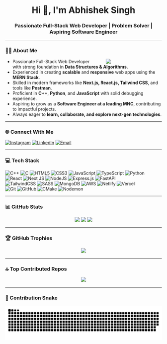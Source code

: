 <h1 align="center">Hi 👋, I'm Abhishek Singh</h1>
<h3 align="center"> Passionate Full-Stack Web Developer | Problem Solver | Aspiring Software Engineer</h3>

---

### 👨‍💻 About Me
<p align="right">
  <img align="right" src="https://media.giphy.com/media/JIX9t2j0ZTN9S/giphy.gif" width="180" style="padding-left:2rem;"/>
</p>


-  Passionate Full-Stack Web Developer with strong foundation in **Data Structures & Algorithms**.  
-  Experienced in creating **scalable** and **responsive** web apps using the **MERN Stack**.  
-  Skilled in modern frameworks like **Next.js, React.js, Tailwind CSS**, and tools like **Postman**.  
-  Proficient in **C++**, **Python**, and **JavaScript** with solid debugging experience.  
-  Aspiring to grow as a **Software Engineer at a leading MNC**, contributing to impactful projects.  
-  Always eager to **learn, collaborate, and explore next-gen technologies**.  

---

### 🌐 Connect With Me
<p align="left">
<a href="https://instagram.com/absingh__00" target="_blank"><img src="https://img.shields.io/badge/Instagram-%23E4405F.svg?logo=Instagram&logoColor=white" alt="Instagram"/></a>
<a href="https://linkedin.com/in/abhishek-singh-3" target="_blank"><img src="https://img.shields.io/badge/LinkedIn-%230077B5.svg?logo=linkedin&logoColor=white" alt="LinkedIn"/></a>
<a href="mailto:abhisheksingh26460@gmail.com"><img src="https://img.shields.io/badge/Email-D14836?logo=gmail&logoColor=white" alt="Email"/></a>
</p>

---

### 💻 Tech Stack
<p align="center">
  
![C++](https://img.shields.io/badge/c++-%2300599C.svg?style=for-the-badge&logo=c%2B%2B&logoColor=white) 
![C](https://img.shields.io/badge/c-%2300599C.svg?style=for-the-badge&logo=c&logoColor=white) 
![HTML5](https://img.shields.io/badge/html5-%23E34F26.svg?style=for-the-badge&logo=html5&logoColor=white) 
![CSS3](https://img.shields.io/badge/css3-%231572B6.svg?style=for-the-badge&logo=css3&logoColor=white) 
![JavaScript](https://img.shields.io/badge/javascript-%23323330.svg?style=for-the-badge&logo=javascript&logoColor=%23F7DF1E) 
![TypeScript](https://img.shields.io/badge/typescript-%23007ACC.svg?style=for-the-badge&logo=typescript&logoColor=white) 
![Python](https://img.shields.io/badge/python-3670A0?style=for-the-badge&logo=python&logoColor=ffdd54)  
![React](https://img.shields.io/badge/react-%2320232a.svg?style=for-the-badge&logo=react&logoColor=%2361DAFB) 
![Next JS](https://img.shields.io/badge/Next-black?style=for-the-badge&logo=next.js&logoColor=white) 
![NodeJS](https://img.shields.io/badge/node.js-6DA55F?style=for-the-badge&logo=node.js&logoColor=white) 
![Express.js](https://img.shields.io/badge/express.js-%23404d59.svg?style=for-the-badge&logo=express&logoColor=%2361DAFB) 
![FastAPI](https://img.shields.io/badge/FastAPI-005571?style=for-the-badge&logo=fastapi)  
![TailwindCSS](https://img.shields.io/badge/tailwindcss-%2338B2AC.svg?style=for-the-badge&logo=tailwind-css&logoColor=white) 
![SASS](https://img.shields.io/badge/SASS-hotpink.svg?style=for-the-badge&logo=SASS&logoColor=white) 
![MongoDB](https://img.shields.io/badge/MongoDB-%234ea94b.svg?style=for-the-badge&logo=mongodb&logoColor=white) 
![AWS](https://img.shields.io/badge/AWS-%23FF9900.svg?style=for-the-badge&logo=amazon-aws&logoColor=white) 
![Netlify](https://img.shields.io/badge/netlify-%23000000.svg?style=for-the-badge&logo=netlify&logoColor=#00C7B7) 
![Vercel](https://img.shields.io/badge/vercel-%23000000.svg?style=for-the-badge&logo=vercel&logoColor=white)  
![Git](https://img.shields.io/badge/git-%23F05033.svg?style=for-the-badge&logo=git&logoColor=white) 
![GitHub](https://img.shields.io/badge/github-%23121011.svg?style=for-the-badge&logo=github&logoColor=white) 
![CMake](https://img.shields.io/badge/CMake-%23008FBA.svg?style=for-the-badge&logo=cmake&logoColor=white) 
![Nodemon](https://img.shields.io/badge/NODEMON-%23323330.svg?style=for-the-badge&logo=nodemon&logoColor=%BBDEAD) 

</p>

---

### 📊 GitHub Stats
<p align="center">
  <img src="https://github-readme-stats.vercel.app/api?username=Absingh52&theme=radical&hide_border=false&include_all_commits=true&count_private=true" height="150px"/>
  <img src="https://nirzak-streak-stats.vercel.app/?user=Absingh52&theme=radical&hide_border=false" height="150px"/>
  <img src="https://github-readme-stats.vercel.app/api/top-langs/?username=Absingh52&theme=radical&hide_border=false&include_all_commits=true&count_private=true&layout=compact" height="150px"/>
</p>

---

### 🏆 GitHub Trophies
<p align="center">
  <img src="https://github-profile-trophy.vercel.app/?username=Absingh52&theme=radical&no-frame=true&no-bg=false&margin-w=4"/>
</p>

---

### 🔝 Top Contributed Repos
<p align="center">
  <img src="https://github-contributor-stats.vercel.app/api?username=Absingh52&limit=5&theme=radical&combine_all_yearly_contributions=true"/>
</p>

---

### 🐍 Contribution Snake
<p align="center">
  <img src="https://github.com/Absingh52/Absingh52/blob/output/github-snake-dark.svg"/>
</p>
